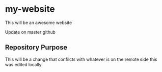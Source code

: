 # my-website

This will be an awesome website

Update on master github

## Repository Purpose

This will be a change that confilcts
with whatever is on the remote side
this was edited locally